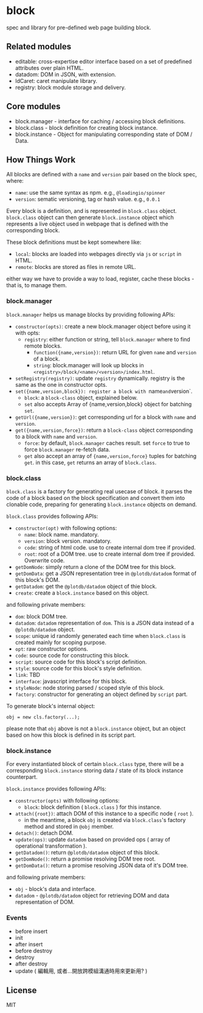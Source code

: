 # block

spec and library for pre-defined web page building block.


## Related modules

 - editable: cross-expertise editor interface based on a set of predefined attributes over plain HTML.
 - datadom: DOM in JSON, with extension.
 - ldCaret: caret manipulate library.
 - registry: block module storage and delivery.


## Core modules

 - block.manager - interface for caching / accessing block definitions.
 - block.class - block definition for creating block instance.
 - block.instance - Object for manipulating corresponding state of DOM / Data.


## How Things Work

All blocks are defined with a `name` and `version` pair based on the block spec, where:

 - `name`: use the same syntax as npm. e.g., `@loadingio/spinner`
 - `version`: sematic versioning, tag or hash value. e.g., `0.0.1`

Every block is a definition, and is represented in `block.class` object. `block.class` object can then generate `block.instance` object which represents a live object used in webpage that is defined with the corresponding block. 

These block definitions must be kept somewhere like:

 - `local`: blocks are loaded into webpages directly via `js` or `script` in HTML.
 - `remote`:  blocks are stored as files in remote URL.

either way we have to provide a way to load, register, cache these blocks - that is, to manage them.


### block.manager

`block.manager` helps us manage blocks by providing following APIs:

 - `constructor(opts)`: create a new block.manager object before using it with opts:
   - `registry`: either function or string, tell `block.manager` where to find remote blocks.
     - `function({name,version})`: return URL for given `name` and `version` of a block.
     - `string`: block.manager will look up blocks in `<registry>/block/<name>/<version>/index.html`.
 - `setRegistry(registry)`: update `registry` dynamically. registry is the same as the one in constructor opts.
 - `set({name,version,block}): register a block with `name` and `version`.
   - `block`: a `block-class` object, explained below.
   - `set` also accepts Array of {name,version,block} object for batching `set`.
 - `getUrl({name,version})`: get corresponding url for a block with `name` and `version`.
 - `get({name,version,force})`: return a `block-class` object corresponding to a block with `name` and `version`.
   - `force`: by default, `block.manager` caches result. set `force` to true to force `block.manager` re-fetch data.
   - `get` also accept an array of `{name,version,force}` tuples for batching `get`. in this case, `get` returns an array of `block.class`.


### block.class

`block.class` is a factory for generating real usecase of block. it parses the code of a block based on the block specification and convert them into clonable code, preparing for generating `block.instance` objects on demand.

`block.class` provides following APIs:

 - `constructor(opt)` with following options:
   - `name`: block name. mandatory.
   - `version`: block version. mandatory.
   - `code`: string of html code. use to create internal dom tree if provided.
   - `root`: root of a DOM tree. use to create internal dom tree if provided. Overwrite code.
 - `getDomNode`: simply return a clone of the DOM tree for this block.
 - `getDomData`: get a JSON representation tree in `@plotdb/datadom` format of this block's DOM.
 - `getDatadom`: get the `@plotdb/datadom` object of thie block.
 - `create`: create a `block.instance` based on this object.

and following private members:

 - `dom`: block DOM tree.
 - `datadom`: `datadom` representation of `dom`. This is a JSON data instead of a `@plotdb/datadom` object.
 - `scope`: unique id randomly generated each time when `block.class` is created mainly for scoping purpose.
 - `opt`: raw constructor options.
 - `code`: source code for constructing this block.
 - `script`: source code for this block's script definition.
 - `style`: source code for this block's style definition.
 - `link`: TBD
 - `interface`: javascript interface for this block.
 - `styleNode`: node storing parsed / scoped style of this block.
 - `factory`: constructor for generating an object defined by `script` part.

To generate block's internal object:

    obj = new cls.factory(...);

please note that `obj` above is not a `block.instance` object, but an object based on how this block is defined in its script part.


### block.instance

For every instantiated block of certain `block.class` type, there will be a corresponding `block.instance` storing data / state of its block instance counterpart.

`block.instance` provides following APIs:

 - `constructor(opts)` with following options:
   - `block`: block definition ( `block.class` ) for this instance.
 - `attach({root})`: attach DOM of this instance to a specific node ( `root` ).
   - in the meantime, a block `obj` is created via `block.class`'s factory method and stored in `@obj` member.
 - `detach()`: detach DOM.
 - `update(ops)`: update `datadom` based on provided ops ( array of operational transformation ).
 - `getDatadom()`: return `@plotdb/datadom` object of this block.
 - `getDomNode()`: return a promise resolving DOM tree root.
 - `getDomData()`: return a promise resolving JSON data of it's DOM tree.

and following private members:

 - `obj` - block's data and interface.
 - `datadom` - `@plotdb/datadom` object for retrieving DOM and data representation of DOM.


### Events

 - before insert
 - init
 - after insert
 - before destroy
 - destroy
 - after destroy
 - update ( 編輯用, 或者...開放跨模組溝通時用來更新用? )


## License

MIT
